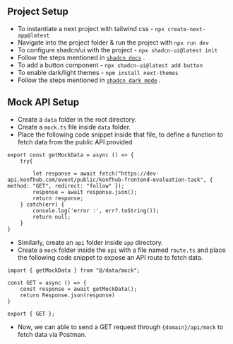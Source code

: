 ## Project Setup
- To instantiate a next project with tailwind css - `npx create-next-app@latest`
- Navigate into the project folder & run the project with `npx run dev`
- To configure shadcn/ui with the project - `npx shadcn-ui@latest init`
- Follow the steps mentioned in [`shadcn docs`](https://ui.shadcn.com/docs/installation/next) .
- To add a button component - `npx shadcn-ui@latest add button`
- To enable dark/light themes - `npm install next-themes`
- Follow the steps mentioned in [`shadcn dark mode`](https://ui.shadcn.com/docs/dark-mode/next) .

## Mock API Setup
- Create a `data` folder in the root directory.
- Create a `mock.ts` file inside `data` folder.
- Place the following code snippet inside that file, to define a function to fetch data from the public API provided
```
export const getMockData = async () => {
    try{

        let response = await fetch("https://dev-api.konfhub.com/event/public/konfhub-frontend-evaluation-task", { method: "GET", redirect: "follow" });
        response = await response.json();
        return response;
    } catch(err) {
        console.log('error :', err?.toString());
        return null;
    }
}
```
- Similarly, create an `api` folder inside `app` directory. 
- Create a `mock` folder inside the `api` with a file named `route.ts` and place the following code snippet to expose an API route to fetch data.
```
import { getMockData } from "@/data/mock";

const GET = async () => {
    const response = await getMockData();
    return Response.json(response)
}

export { GET };
```
- Now, we can able to send a GET request through `{domain}/api/mock` to fetch data via Postman.
